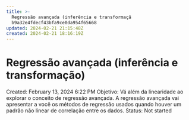 ```yaml
---
title: >-
  Regressão avançada (inferência e transformaçã
  b9a32e4fdecf43bfa9ce0da954f65668
updated: 2024-02-21 21:15:48Z
created: 2024-02-21 18:16:19Z
---
```


# Regressão avançada (inferência e transformação)

Created: February 13, 2024 6:22 PM
Objetivo: Vá além da linearidade ao explorar o conceito de regressão avançada. A regressão avançada vai apresentar a você os métodos de regressão usados quando houver um padrão não linear de correlação entre os dados.
Status: Not started